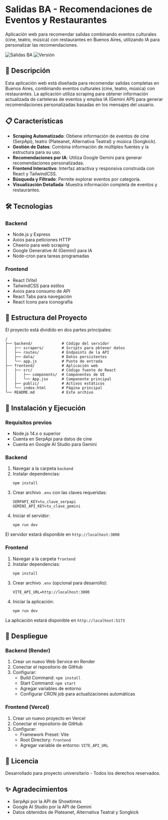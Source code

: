 # Salidas BA - Recomendaciones de Eventos y Restaurantes

Aplicación web para recomendar salidas combinando eventos culturales (cine, teatro, música) con restaurantes en Buenos Aires, utilizando IA para personalizar las recomendaciones.

![Salidas BA](https://img.shields.io/badge/Salidas-BA-blue)
![Versión](https://img.shields.io/badge/Versión-1.0-green)

## 🚀 Descripción

Esta aplicación web está diseñada para recomendar salidas completas en Buenos Aires, combinando eventos culturales (cine, teatro, música) con restaurantes. La aplicación utiliza scraping para obtener información actualizada de carteleras de eventos y emplea IA (Gemini API) para generar recomendaciones personalizadas basadas en los mensajes del usuario.

## 📋 Características

- **Scraping Automatizado**: Obtiene información de eventos de cine (SerpApi), teatro (Plateanet, Alternativa Teatral) y música (Songkick).
- **Gestión de Datos**: Combina información de múltiples fuentes y la estructura para su uso.
- **Recomendaciones por IA**: Utiliza Google Gemini para generar recomendaciones personalizadas.
- **Frontend Interactivo**: Interfaz atractiva y responsiva construida con React y TailwindCSS.
- **Búsqueda y Filtrado**: Permite explorar eventos por categoría.
- **Visualización Detallada**: Muestra información completa de eventos y restaurantes.

## 🛠️ Tecnologías

### Backend
- Node.js y Express
- Axios para peticiones HTTP
- Cheerio para web scraping
- Google Generative AI (Gemini) para IA
- Node-cron para tareas programadas

### Frontend
- React (Vite)
- TailwindCSS para estilos
- Axios para consumo de API
- React Tabs para navegación
- React Icons para iconografía

## 📁 Estructura del Proyecto

El proyecto está dividido en dos partes principales:

```
/
├── backend/             # Código del servidor
│   ├── scrapers/        # Scripts para obtener datos
│   ├── routes/          # Endpoints de la API
│   ├── data/            # Datos persistentes
│   └── app.js           # Punto de entrada
├── frontend/            # Aplicación web
│   ├── src/             # Código fuente de React
│   │   ├── components/  # Componentes de UI
│   │   └── App.jsx      # Componente principal
│   ├── public/          # Activos estáticos
│   └── index.html       # Página principal
└── README.md            # Este archivo
```

## 🔧 Instalación y Ejecución

### Requisitos previos
- Node.js 14.x o superior
- Cuenta en SerpApi para datos de cine
- Cuenta en Google AI Studio para Gemini

### Backend

1. Navegar a la carpeta `backend`
2. Instalar dependencias:
   ```
   npm install
   ```
3. Crear archivo `.env` con las claves requeridas:
   ```
   SERPAPI_KEY=tu_clave_serpapi
   GEMINI_API_KEY=tu_clave_gemini
   ```
4. Iniciar el servidor:
   ```
   npm run dev
   ```

El servidor estará disponible en `http://localhost:3000`

### Frontend

1. Navegar a la carpeta `frontend`
2. Instalar dependencias:
   ```
   npm install
   ```
3. Crear archivo `.env` (opcional para desarrollo):
   ```
   VITE_API_URL=http://localhost:3000
   ```
4. Iniciar la aplicación:
   ```
   npm run dev
   ```

La aplicación estará disponible en `http://localhost:5173`

## 🚢 Despliegue

### Backend (Render)
1. Crear un nuevo Web Service en Render
2. Conectar el repositorio de GitHub
3. Configurar:
   - Build Command: `npm install`
   - Start Command: `npm start`
   - Agregar variables de entorno
   - Configurar CRON job para actualizaciones automáticas

### Frontend (Vercel)
1. Crear un nuevo proyecto en Vercel
2. Conectar el repositorio de GitHub
3. Configurar:
   - Framework Preset: Vite
   - Root Directory: `frontend`
   - Agregar variable de entorno: `VITE_API_URL`

## 📄 Licencia

Desarrollado para proyecto universitario - Todos los derechos reservados.

## ✨ Agradecimientos

- SerpApi por la API de Showtimes
- Google AI Studio por la API de Gemini
- Datos obtenidos de Plateanet, Alternativa Teatral y Songkick 